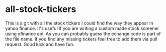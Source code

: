 # all-stock-tickers
This is a git with all the stock tickers I could find the way they appear in yahoo finance.
It's useful if you are writing a custom made stock screener using yfinance api.
As you can probably guess the echange code is part of the file name. 
If you find any missing tickers feel free to add them via pull request.
Good luck and have fun. 

